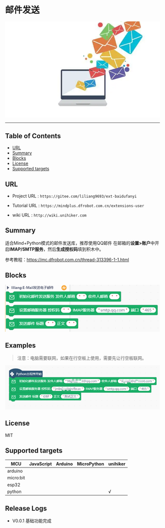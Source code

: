 # 邮件发送


![](./python/_images/featured.png)

---------------------------------------------------------

## Table of Contents

* [URL](#url)
* [Summary](#summary)
* [Blocks](#blocks)
* [License](#license)
* [Supported targets](#Supportedtargets)

## URL
* Project URL : ```https://gitee.com/liliang9693/ext-baidufanyi```

* Tutorial URL : ```https://mindplus.dfrobot.com.cn/extensions-user```

* wiki URL : ```http://wiki.unihiker.com```



## Summary
适合Mind+Python模式的邮件发送库，推荐使用QQ邮件
在邮箱的**设置>账户**中开启**IMAP/SMTP服务**，然后**生成授权码**填到积木中。

参考教程：https://mc.dfrobot.com.cn/thread-313396-1-1.html

## Blocks

![](./python/_images/blocks.png)


## Examples

> 注意：电脑需要联网，如果在行空板上使用，需要先让行空板联网。  

![](./python/_images/examples.png)

## License

MIT

## Supported targets

MCU                | JavaScript    | Arduino   | MicroPython    | unihiker
------------------ | :----------: | :----------: | :---------: | -----
arduino        |             |              |             | 
micro:bit        |             |              |             | 
esp32        |             |              |             | 
python        |             |              |             |  √

## Release Logs
* V0.0.1  基础功能完成


